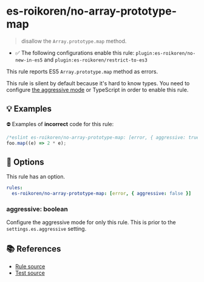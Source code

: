 # es-roikoren/no-array-prototype-map
> disallow the `Array.prototype.map` method.

- ✅ The following configurations enable this rule: `plugin:es-roikoren/no-new-in-es5` and `plugin:es-roikoren/restrict-to-es3`

This rule reports ES5 `Array.prototype.map` method as errors.

This rule is silent by default because it's hard to know types. You need to configure [the aggressive mode](../#the-aggressive-mode) or TypeScript in order to enable this rule.

## 💡 Examples

⛔ Examples of **incorrect** code for this rule:

```js
/*eslint es-roikoren/no-array-prototype-map: [error, { aggressive: true }] */
foo.map((e) => 2 * e);
```

## 🔧 Options

This rule has an option.

```yml
rules:
  es-roikoren/no-array-prototype-map: [error, { aggressive: false }]
```

### aggressive: boolean

Configure the aggressive mode for only this rule.
This is prior to the `settings.es.aggressive` setting.

## 📚 References

- [Rule source](https://github.com/roikoren755/eslint-plugin-es/blob/v2.0.9/src/rules/no-array-prototype-map.ts)
- [Test source](https://github.com/roikoren755/eslint-plugin-es/blob/v2.0.9/tests/src/rules/no-array-prototype-map.ts)
